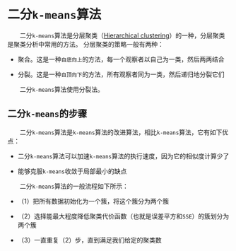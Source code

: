 # 二分`k-means`算法

&emsp;&emsp;二分`k-means`算法是分层聚类（[Hierarchical clustering](https://en.wikipedia.org/wiki/Hierarchical_clustering)）的一种，分层聚类是聚类分析中常用的方法。
分层聚类的策略一般有两种：

- 聚合。这是一种`自底向上`的方法，每一个观察者以自己为一类，然后两两结合

- 分裂。这是一种`自顶向下`的方法，所有观察者同为一类，然后递归地分裂它们

&emsp;&emsp;二分`k-means`算法使用分裂法。

## 二分`k-means`的步骤

&emsp;&emsp;二分`k-means`算法是`k-means`算法的改进算法，相比`k-means`算法，它有如下优点：

- 二分`k-means`算法可以加速`k-means`算法的执行速度，因为它的相似度计算少了

- 能够克服`k-means`收敛于局部最小的缺点

&emsp;&emsp;二分`k-means`算法的一般流程如下所示：

- （1）把所有数据初始化为一个簇，将这个簇分为两个簇

- （2）选择能最大程度降低聚类代价函数（也就是误差平方和`SSE`）的簇划分为两个簇

- （3）一直重复（2）步，直到满足我们给定的聚类数

